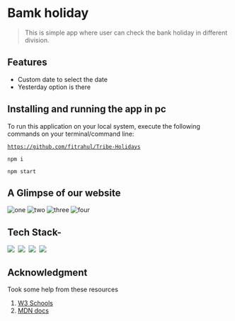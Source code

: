 # Bamk holiday

> This is simple app where user can check the bank holiday in different division.
## Features

- Custom date to select the date
- Yesterday option is there

## Installing and running the app in pc

<!-- <hr> -->
To run this application on your local system, execute the following commands on your terminal/command line:

<code>https://github.com/fitrahul/Tribe-Holidays</code>


  <code>npm i</code>

  <code>npm start</code>
  
## A Glimpse of our website

![one](https://user-images.githubusercontent.com/87421972/155941719-b30e973f-31a1-46e6-9063-5c0b80a5a0d7.png)
![two](https://user-images.githubusercontent.com/87421972/155941740-08389293-09de-40c6-ae1f-95a866dc2825.png)
![three](https://user-images.githubusercontent.com/87421972/155941756-04289d06-a1a4-4ea3-a8ba-d19d51e31fb0.png)
![four](https://user-images.githubusercontent.com/87421972/155941774-e9a424d5-957c-43d4-aa73-3b3a788379e4.png)

  ## Tech Stack-

<img src="https://img.shields.io/badge/CSS3-1572B6?&style=for-the-badge&logo=css3&logoColor=white" />&nbsp;&nbsp;<img src="https://img.shields.io/badge/JavaScript-F7DF1E?style=for-the-badge&logo=javascript&logoColor=black" />&nbsp;&nbsp;<img src="https://img.shields.io/badge/npm-CB3837?style=for-the-badge&logo=npm&logoColor=white" />&nbsp;&nbsp;<img src="https://img.shields.io/badge/React-20232A?style=for-the-badge&logo=react&logoColor=61DAFB" />&nbsp;&nbsp;


## Acknowledgment
Took some help from these resources 
1) [W3 Schools](https://www.w3schools.com)
2) [MDN docs](https://developer.mozilla.org/en-US/)
